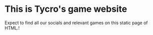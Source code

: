 # This is Tycro's game website
Expect to find
 all our socials
  and relevant games
   on this static page of HTML.!
